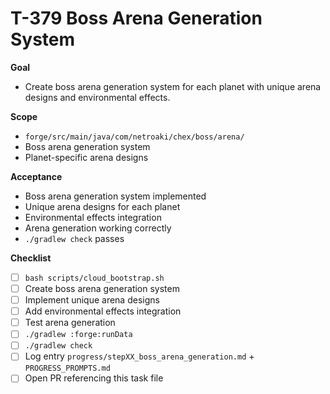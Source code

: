 # T-379 Boss Arena Generation System

**Goal**

- Create boss arena generation system for each planet with unique arena designs and environmental effects.

**Scope**

- `forge/src/main/java/com/netroaki/chex/boss/arena/`
- Boss arena generation system
- Planet-specific arena designs

**Acceptance**

- Boss arena generation system implemented
- Unique arena designs for each planet
- Environmental effects integration
- Arena generation working correctly
- `./gradlew check` passes

**Checklist**

- [ ] `bash scripts/cloud_bootstrap.sh`
- [ ] Create boss arena generation system
- [ ] Implement unique arena designs
- [ ] Add environmental effects integration
- [ ] Test arena generation
- [ ] `./gradlew :forge:runData`
- [ ] `./gradlew check`
- [ ] Log entry `progress/stepXX_boss_arena_generation.md` + `PROGRESS_PROMPTS.md`
- [ ] Open PR referencing this task file
